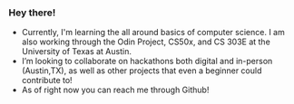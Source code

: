 ### Hey there!

- Currently, I'm learning the all around basics of computer science. I am also working through the Odin Project, CS50x, and CS 303E at the University of Texas at Austin.
- I’m looking to collaborate on hackathons both digital and in-person (Austin,TX), as well as other projects that even a beginner could contribute to!
- As of right now you can reach me through Github!
